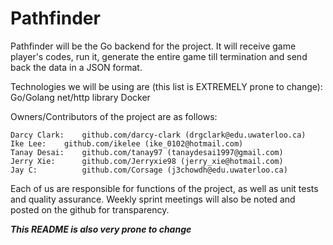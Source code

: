 # Pathfinder

Pathfinder will be the Go backend for the project. It will receive game player's codes, run it, generate the entire game till termination and send back the data in a JSON format. 

Technologies we will be using are (this list is EXTREMELY prone to change): 
	Go/Golang
	net/http library
	Docker
	
Owners/Contributors of the project are as follows: 

	Darcy Clark:    github.com/darcy-clark (drgclark@edu.uwaterloo.ca)
	Ike Lee: 	github.com/ikelee (ike_0102@hotmail.com)
	Tanay Desai:    github.com/tanay97 (tanaydesai1997@gmail.com)
	Jerry Xie:      github.com/Jerryxie98 (jerry_xie@hotmail.com)
	Jay C:          github.com/Corsage (j3chowdh@edu.uwaterloo.ca)

Each of us are responsible for functions of the project, as well as unit tests and quality assurance. Weekly sprint meetings will also be noted and posted on the github for transparency. 

***This README is also very prone to change***
